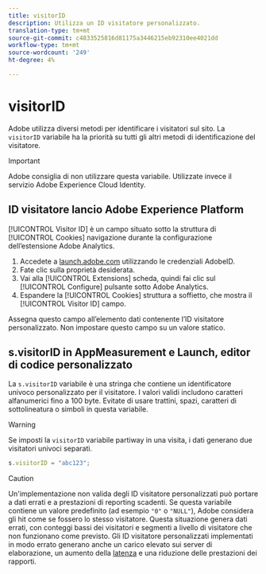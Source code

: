```yaml
---
title: visitorID
description: Utilizza un ID visitatore personalizzato.
translation-type: tm+mt
source-git-commit: c4833525816d81175a3446215eb92310ee4021dd
workflow-type: tm+mt
source-wordcount: '249'
ht-degree: 4%

---
```



# visitorID

Adobe utilizza diversi metodi per identificare i visitatori sul sito. La `visitorID` variabile ha la priorità su tutti gli altri metodi di identificazione del visitatore.

>[!IMPORTANT]
>
>Adobe consiglia di non utilizzare questa variabile. Utilizzate invece il servizio [](https://docs.adobe.com/content/help/it-IT/id-service/using/home.html) Adobe Experience Cloud Identity.

## ID visitatore  lancio Adobe Experience Platform

[!UICONTROL Visitor ID] è un campo situato sotto la struttura di [!UICONTROL Cookies] navigazione durante la configurazione dell’estensione Adobe  Analytics.

1. Accedete a [launch.adobe.com](https://launch.adobe.com) utilizzando le credenziali AdobeID.
2. Fate clic sulla proprietà desiderata.
3. Vai alla [!UICONTROL Extensions] scheda, quindi fai clic sul [!UICONTROL Configure] pulsante sotto Adobe  Analytics.
4. Espandere la [!UICONTROL Cookies] struttura a soffietto, che mostra il [!UICONTROL Visitor ID] campo.

Assegna questo campo all’elemento dati contenente l’ID visitatore personalizzato. Non impostare questo campo su un valore statico.

## s.visitorID in AppMeasurement e Launch, editor di codice personalizzato

La `s.visitorID` variabile è una stringa che contiene un identificatore univoco personalizzato per il visitatore. I valori validi includono caratteri alfanumerici fino a 100 byte. Evitate di usare trattini, spazi, caratteri di sottolineatura o simboli in questa variabile.

>[!WARNING]
>
>Se imposti la `visitorID` variabile partiway in una visita, i dati generano due visitatori univoci separati.

```js
s.visitorID = "abc123";
```

>[!CAUTION]
>
>Un&#39;implementazione non valida degli ID visitatore personalizzati può portare a dati errati e a prestazioni di reporting scadenti. Se questa variabile contiene un valore predefinito (ad esempio `"0"` o `"NULL"`), Adobe considera gli hit come se fossero lo stesso visitatore. Questa situazione genera dati errati, con conteggi bassi dei visitatori e segmenti a livello di visitatore che non funzionano come previsto. Gli ID visitatore personalizzati implementati in modo errato generano anche un carico elevato sui server di elaborazione, un aumento della [latenza](/help/technotes/latency.md) e una riduzione delle prestazioni dei rapporti.

